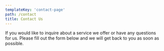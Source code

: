 ```yaml
---
templateKey: 'contact-page'
path: /contact
title: Contact Us
---
```

If you would like to inquire about a service we offer or have any questions for us. Please fill out the form below and we will get back to you as soon as possible.

